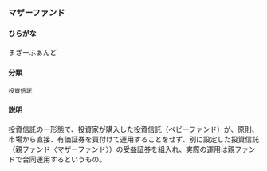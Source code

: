 <div style="display:none;">

## [あ行](securities-terms?id=あ行)
## [か行](securities-terms?id=か行)
## [さ行](securities-terms?id=さ行)
## [た行](securities-terms?id=た行)
## [な行](securities-terms?id=な行)
## [は行](securities-terms?id=は行)
## [ま行](securities-terms?id=ま行)

</div>

### マザーファンド

#### ひらがな

まざーふぁんど

#### 分類

`投資信託`

#### 説明

投資信託の一形態で、投資家が購入した投資信託（ベビーファンド）が、原則、市場から直接、有価証券を買付けて運用することをせず、別に設定した投資信託（親ファンド〈マザーファンド〉）の受益証券を組入れ、実際の運用は親ファンドで合同運用するというもの。 

<div style="display:none;">

## [や行](securities-terms?id=や行)
## [ら行](securities-terms?id=ら行)
## [わ行](securities-terms?id=わ行)
## [英数字・記号](securities-terms?id=英数字・記号)

</div>

